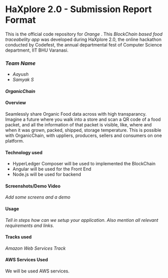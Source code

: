 # HaXplore 2.0 - Submission Report Format

This is the official code repository for _Orange_ . This _BlockChain based food traceabelity app_ was developed during HaXplore 2.0, 
the online hackathon conducted by Codefest, the annual departmental fest of Computer Science department, IIT BHU Varanasi.

### _Team Name_

* _Aayush_
* _Samyak S_

#### _OrganicChain_


#### Overview
Seamlessly share Organic Food data across with high transparancy.
Imagine a future where you walk into a store and scan a QR code of a food packet, and all the information of that packet is visible, like, where and when it was grown, packed, shipped, storage temperature. This is possible with OrganicChain, with uppliers, producers, sellers and consumers on one platform.

#### Technology used

* HyperLedger Composer will be used to implemented the BlockChain
* Angular will be used for the Front End 
* Node.js will be used for backend

#### Screenshots/Demo Video

_Add some screens and a demo_

#### Usage

_Tell in steps how can we setup your application. Also mention all relevant requirements and links._

#### Tracks used

_Amazon Web Services Track_

#### AWS Services Used

We will be used AWS services.



